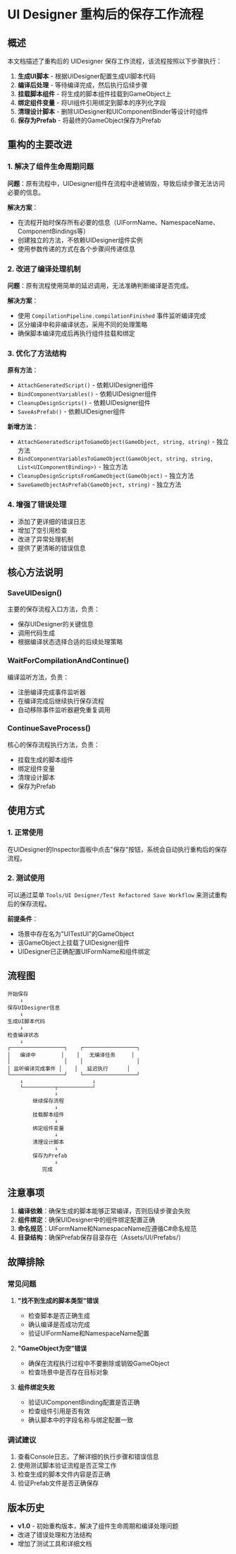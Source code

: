 # UI Designer 重构后的保存工作流程

## 概述

本文档描述了重构后的 UIDesigner 保存工作流程，该流程按照以下步骤执行：

1. **生成UI脚本** - 根据UIDesigner配置生成UI脚本代码
2. **编译后处理** - 等待编译完成，然后执行后续步骤
3. **挂载脚本组件** - 将生成的脚本组件挂载到GameObject上
4. **绑定组件变量** - 将UI组件引用绑定到脚本的序列化字段
5. **清理设计脚本** - 删除UIDesigner和UIComponentBinder等设计时组件
6. **保存为Prefab** - 将最终的GameObject保存为Prefab

## 重构的主要改进

### 1. 解决了组件生命周期问题

**问题**：原有流程中，UIDesigner组件在流程中途被销毁，导致后续步骤无法访问必要的信息。

**解决方案**：
- 在流程开始时保存所有必要的信息（UIFormName、NamespaceName、ComponentBindings等）
- 创建独立的方法，不依赖UIDesigner组件实例
- 使用参数传递的方式在各个步骤间传递信息

### 2. 改进了编译处理机制

**问题**：原有流程使用简单的延迟调用，无法准确判断编译是否完成。

**解决方案**：
- 使用 `CompilationPipeline.compilationFinished` 事件监听编译完成
- 区分编译中和非编译状态，采用不同的处理策略
- 确保脚本编译完成后再执行组件挂载和绑定

### 3. 优化了方法结构

**原有方法**：
- `AttachGeneratedScript()` - 依赖UIDesigner组件
- `BindComponentVariables()` - 依赖UIDesigner组件
- `CleanupDesignScripts()` - 依赖UIDesigner组件
- `SaveAsPrefab()` - 依赖UIDesigner组件

**新增方法**：
- `AttachGeneratedScriptToGameObject(GameObject, string, string)` - 独立方法
- `BindComponentVariablesToGameObject(GameObject, string, string, List<UIComponentBinding>)` - 独立方法
- `CleanupDesignScriptsFromGameObject(GameObject)` - 独立方法
- `SaveGameObjectAsPrefab(GameObject, string)` - 独立方法

### 4. 增强了错误处理

- 添加了更详细的错误日志
- 增加了空引用检查
- 改进了异常处理机制
- 提供了更清晰的错误信息

## 核心方法说明

### SaveUIDesign()

主要的保存流程入口方法，负责：
- 保存UIDesigner的关键信息
- 调用代码生成
- 根据编译状态选择合适的后续处理策略

### WaitForCompilationAndContinue()

编译监听方法，负责：
- 注册编译完成事件监听器
- 在编译完成后继续执行保存流程
- 自动移除事件监听器避免重复调用

### ContinueSaveProcess()

核心的保存流程执行方法，负责：
- 挂载生成的脚本组件
- 绑定组件变量
- 清理设计脚本
- 保存为Prefab

## 使用方式

### 1. 正常使用

在UIDesigner的Inspector面板中点击"保存"按钮，系统会自动执行重构后的保存流程。

### 2. 测试使用

可以通过菜单 `Tools/UI Designer/Test Refactored Save Workflow` 来测试重构后的保存流程。

**前提条件**：
- 场景中存在名为"UITestUI"的GameObject
- 该GameObject上挂载了UIDesigner组件
- UIDesigner已正确配置UIFormName和组件绑定

## 流程图

```
开始保存
    ↓
保存UIDesigner信息
    ↓
生成UI脚本代码
    ↓
检查编译状态
    ↓
┌─────────────────┐    ┌─────────────────┐
│   编译中        │    │   无编译任务     │
│                 │    │                 │
│ 监听编译完成事件 │    │   延迟执行      │
└─────────────────┘    └─────────────────┘
    ↓                      ↓
    └──────────┬───────────┘
               ↓
        继续保存流程
               ↓
        挂载脚本组件
               ↓
        绑定组件变量
               ↓
        清理设计脚本
               ↓
        保存为Prefab
               ↓
           完成
```

## 注意事项

1. **编译依赖**：确保生成的脚本能够正常编译，否则后续步骤会失败
2. **组件绑定**：确保UIDesigner中的组件绑定配置正确
3. **命名规范**：UIFormName和NamespaceName应遵循C#命名规范
4. **目录结构**：确保Prefab保存目录存在（Assets/UI/Prefabs/）

## 故障排除

### 常见问题

1. **"找不到生成的脚本类型"错误**
   - 检查脚本是否正确生成
   - 确认编译是否成功完成
   - 验证UIFormName和NamespaceName配置

2. **"GameObject为空"错误**
   - 确保在流程执行过程中不要删除或销毁GameObject
   - 检查场景中是否存在目标对象

3. **组件绑定失败**
   - 验证UIComponentBinding配置是否正确
   - 检查组件引用是否有效
   - 确认脚本中的字段名称与绑定配置一致

### 调试建议

1. 查看Console日志，了解详细的执行步骤和错误信息
2. 使用测试脚本验证流程是否正常工作
3. 检查生成的脚本文件内容是否正确
4. 验证Prefab文件是否正确保存

## 版本历史

- **v1.0** - 初始重构版本，解决了组件生命周期和编译处理问题
- 改进了错误处理和方法结构
- 增加了测试工具和详细文档